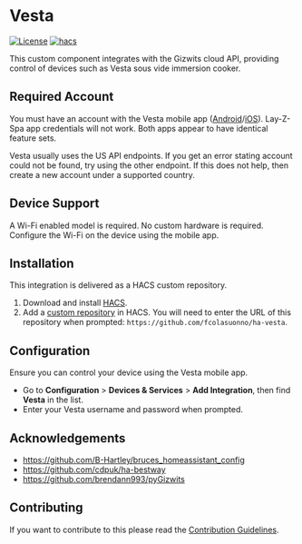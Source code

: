 # Vesta

[![License][license-shield]](LICENSE)
[![hacs][hacsbadge]][hacs]

This custom component integrates with the Gizwits cloud API, providing control of devices such as Vesta sous vide immersion cooker.

## Required Account

You must have an account with the Vesta mobile app ([Android][vesta-android]/[iOS][vesta-ios]). Lay-Z-Spa app credentials will not work. Both apps appear to have identical feature sets.

Vesta usually uses the US API endpoints. If you get an error stating account could not be found, try using the other endpoint. If this does not help, then create a new account under a supported country.


## Device Support

A Wi-Fi enabled model is required. No custom hardware is required. Configure the Wi-Fi on the device using the mobile app.

## Installation

This integration is delivered as a HACS custom repository.

1. Download and install [HACS][hacs-download].
2. Add a [custom repository][hacs-custom] in HACS. You will need to enter the URL of this repository when prompted: `https://github.com/fcolasuonno/ha-vesta`.

## Configuration

Ensure you can control your device using the Vesta mobile app.

* Go to **Configuration** > **Devices & Services** > **Add Integration**, then find **Vesta** in the list.
* Enter your Vesta username and password when prompted.

## Acknowledgements

* https://github.com/B-Hartley/bruces_homeassistant_config
* https://github.com/cdpuk/ha-bestway
* https://github.com/brendann993/pyGizwits

## Contributing

If you want to contribute to this please read the [Contribution Guidelines](CONTRIBUTING.md).

[hacs]: https://github.com/custom-components/hacs
[hacsbadge]: https://img.shields.io/badge/HACS-Custom-orange.svg?style=for-the-badge
[license-shield]: https://img.shields.io/github/license/fcolasuonno/ha-vesta.svg?style=for-the-badge
[hacs-download]: https://hacs.xyz/docs/setup/download
[hacs-custom]: https://hacs.xyz/docs/faq/custom_repositories
[vesta-android]: https://play.google.com/store/apps/details?id=com.youhone.vesta
[vesta-ios]: https://apps.apple.com/app/vesta-sous-vide/id1436096850